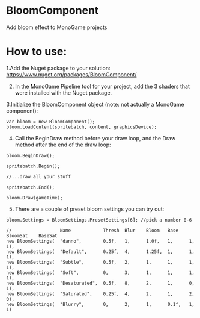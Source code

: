 # BloomComponent
Add bloom effect to MonoGame projects

# How to use:

1.Add the Nuget package to your solution: https://www.nuget.org/packages/BloomComponent/

2. In the MonoGame Pipeline tool for your project, add the 3 shaders that were installed with the Nuget package.

3.Initialize the BloomComponent object (note: not actually a MonoGame component):
```
var bloom = new BloomComponent();
bloom.LoadContent(spritebatch, content, graphicsDevice);
```

4. Call the BeginDraw method before your draw loop, and the Draw method after the end of the draw loop:
```
bloom.BeginDraw();

spritebatch.Begin();

//...draw all your stuff

spritebatch.End();

bloom.Draw(gameTime);
```

5. There are a couple of preset bloom settings you can try out:
```
bloom.Settings = BloomSettings.PresetSettings[6]; //pick a number 0-6
```
```
//					Name			Thresh	Blur	Bloom	Base	BloomSat	BaseSat
new BloomSettings(	"danno",		0.5f,	1,		1.0f,	1,		1,			1),
new BloomSettings(	"Default",		0.25f,	4,		1.25f,	1,		1,			1),
new BloomSettings(	"Subtle",		0.5f,	2,		1,		1,		1,			1),
new BloomSettings(	"Soft",			0,		3,		1,		1,		1,			1),
new BloomSettings(	"Desaturated",	0.5f,	8,		2,		1,		0,			1),
new BloomSettings(	"Saturated",	0.25f,	4,		2,		1,		2,			0),
new BloomSettings(	"Blurry",		0,		2,		1,		0.1f,	1,			1)
```